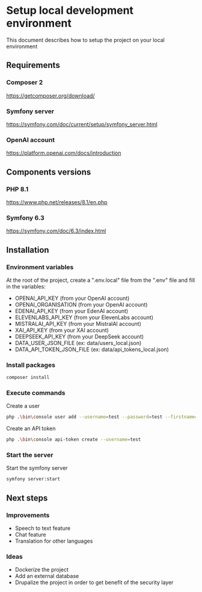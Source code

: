 # Setup local development environment
This document describes how to setup the project on your local environment

## Requirements
### Composer 2
https://getcomposer.org/download/

### Symfony server
https://symfony.com/doc/current/setup/symfony_server.html

### OpenAI account
https://platform.openai.com/docs/introduction

## Components versions
### PHP 8.1
https://www.php.net/releases/8.1/en.php

### Symfony 6.3
https://symfony.com/doc/6.3/index.html

## Installation
### Environment variables
At the root of the project, create a ".env.local" file from the ".env" file and fill in the variables:
- OPENAI_API_KEY (from your OpenAI account)
- OPENAI_ORGANISATION (from your OpenAI account)
- EDENAI_API_KEY (from your EdenAI account)
- ELEVENLABS_API_KEY (from your ElevenLabs account)
- MISTRALAI_API_KEY (from your MistralAI account)
- XAI_API_KEY (from your XAI account)
- DEEPSEEK_API_KEY (from your DeepSeek account)
- DATA_USER_JSON_FILE (ex: data/users_local.json)
- DATA_API_TOKEN_JSON_FILE (ex: data/api_tokens_local.json)

### Install packages
```bash
composer install
```

### Execute commands
Create a user
```bash
php .\bin\console user add --username=test --password=test --firstname=John --lastname=Doe --description="Test user" --roles="ROLE_APP,ROLE_API"
```

Create an API token
```bash
php .\bin\console api-token create --username=test
```

### Start the server
Start the symfony server
```bash
symfony server:start
```

## Next steps
### Improvements
- Speech to text feature
- Chat feature
- Translation for other languages

### Ideas
- Dockerize the project
- Add an external database
- Drupalize the project in order to get benefit of the security layer
